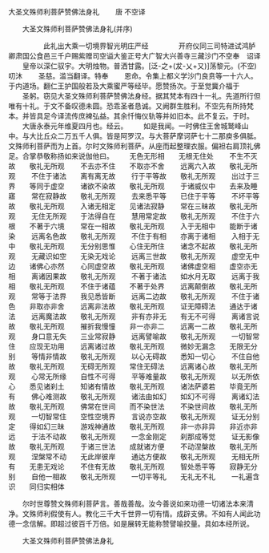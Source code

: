   大圣文殊师利菩萨赞佛法身礼
　　唐 不空译




　　大圣文殊师利菩萨赞佛法身礼(并序)

　　　　　此礼出大乘一切境界智光明庄严经
　　　　开府仪同三司特进试鸿胪卿肃国公食邑三千户赐紫赠司空谥大鉴正号大广智大兴善寺三藏沙门不空奉　诏译
　　皇帝以深仁驭宇。大明烛物。普洒甘露。[泛-之+(犮-乂+又)]荡黎元。(不空)叨沐
　　圣慈。滥当翻译。特奉
　　恩命。令集上都义学沙门良贲等一十六人。于内道场。翻仁王护国般若及大乘蜜严等经毕。愿赞扬次。于至觉冀介福于
　　圣躬。窃见大圣文殊师利菩萨赞佛法身经。据其梵本有四十一礼。先道所行但唯有十礼。于文不备叹德未圆。恐乖圣者恳诚。又阙群生胜利。不空先有所持梵本。并皆具足今译流传庶裨弘益。其余忏悔仪轨等并如旧本。此不复云。于时。
　　大唐永泰元年维夏四月也。经云。
　　如是我闻。一时佛住王舍城鹫峰山中。与大比丘众二万五千人俱。皆是阿罗汉。与大菩萨摩诃萨七十二那庾多俱胝。文殊师利菩萨而为上首。尔时文殊师利菩萨。从座而起整理衣服。偏袒右肩顶礼佛足。合掌恭敬称扬如来说伽他曰。
　　无色无形相　　无根无住处
　　不生不灭故　　敬礼无所观
　　不去亦不住　　不取亦不舍
　　远离六入故　　敬礼无所观
　　不住于诸法　　离有离无故
　　行于平等故　　敬礼无所观
　　出过于三界　　等同于虚空
　　诸欲不染故　　敬礼无所观
　　于诸威仪中　　去来及睡寤
　　常在寂静故　　敬礼无所观
　　去来悉平等　　已住于平等
　　不坏平等故　　敬礼无所观
　　入诸无相定　　见诸法寂静
　　常在三昧故　　敬礼无所观
　　无住无所观　　于法得自在
　　慧用常定故　　敬礼无所观
　　不住于六根　　不著于六境
　　常在一相故　　敬礼无所观
　　入于无相中　　能断于诸染
　　远离名色故　　敬礼无所观
　　不住于有相　　亦离于诸相
　　入相于无中　　敬礼无所观
　　无分别思惟　　心住无所住
　　诸念不起故　　敬礼无所观
　　无藏识如空　　无染无戏论
　　远离三世故　　敬礼无所观
　　虚空无中边　　诸佛心亦然
　　心同虚空故　　敬礼无所观
　　诸佛虚空相　　虚空亦无相
　　离诸因果故　　敬礼无所观
　　不著于诸法　　如水月无取
　　远离于我相　　敬礼无所观
　　不住于诸蕴　　不著于处界
　　远离颠倒故　　敬礼无所观
　　常等于法界　　我见悉皆断
　　远离二边故　　敬礼无所观
　　不住于诸色　　非取亦非舍
　　远离非法故　　敬礼无所观
　　证无障碍法　　通达于诸法
　　远离魔法故　　敬礼无所观
　　非有亦非无　　有无不可得
　　离诸言说故　　敬礼无所观
　　摧折我慢憧　　非一亦非二
　　远离一二故　　敬礼无所观
　　身口意无失　　三业常寂静
　　远离譬喻故　　敬礼无所观
　　一切智常住　　应现无功用
　　远离诸过故　　敬礼无所观
　　微妙无漏念　　无限无分别
　　等情非情故　　敬礼无所观
　　以心无碍故　　悉知一切心
　　不住自他故　　敬礼无所观
　　无碍无所观　　常住无碍法
　　远离诸心故　　敬礼无所观
　　心常无所缘　　自性不可得
　　平等难量故　　敬礼无所观
　　以无所依心　　悉见诸刹土
　　知诸有情故　　敬礼无所观
　　诸法萨婆若　　毕竟无所有
　　佛心难测故　　敬礼无所观
　　诸法由如幻　　如幻不可得
　　离诸幻法故　　敬礼无所观
　　佛常在世间　　而不染世法
　　不染世间故　　敬礼无所观
　　一切智常住　　空性空境界
　　言说亦空故　　敬礼无所观
　　证无分别定　　得如幻三昧
　　游戏神通故　　敬礼无所观
　　非一亦非异　　非近亦非远
　　于法不动故　　敬礼无所观
　　一念金刚定　　刹那成等觉
　　证无影像故　　敬礼无所观
　　于诸三世法　　成就诸方便
　　不动涅槃故　　敬礼无所观
　　涅槃常不动　　无此岸彼岸
　　通达方便故　　敬礼无所观
　　无相无所有　　无患无戏论
　　不住有无故　　敬礼无所观
　　智处悉平等　　寂静无分别
　　自他一相故　　敬礼无所观
　　一切平等礼　　无礼无不礼
　　一礼遍含识　　同归实相体

　　尔时世尊赞文殊师利菩萨言。善哉善哉。汝今善说如来功德一切诸法本来清净。文殊师利假使有人。教化三千大千世界一切有情。成辟支佛。不如有人闻此功德一念信解。即超过彼百千万倍。如是展转无能称赞譬喻挍量。具如本经所说。

　　大圣文殊师利菩萨赞佛法身礼


